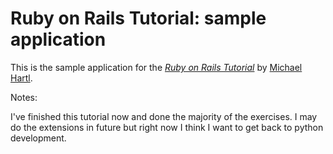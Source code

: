 # Ruby on Rails Tutorial: sample application

This is the sample application for
the [*Ruby on Rails Tutorial*](http://railstutorial.org/)
by [Michael Hartl](http://michaelhartl.com/).


Notes:

I've finished this tutorial now and done the majority of the exercises.
I may do the extensions in future but right now I think I want to get
back to python development.
